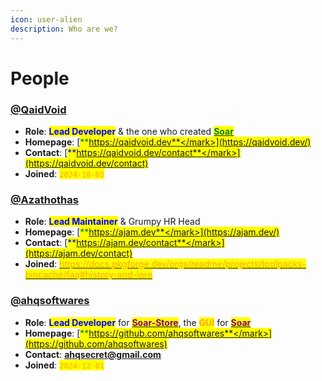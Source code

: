 ```yaml
---
icon: user-alien
description: Who are we?
---
```


# People

### [@QaidVoid](https://github.com/QaidVoid)&#x20;

* **Role**: <mark style="color:blue;">**Lead Developer**</mark> & the one who created [<mark style="color:green;">**Soar**</mark>](https://github.com/pkgforge/soar)
* **Homepage**: [<mark style="color:green;">**https://qaidvoid.dev**</mark>](https://qaidvoid.dev/)
* **Contact**: [<mark style="color:blue;">**https://qaidvoid.dev/contact**</mark>](https://qaidvoid.dev/contact)
* **Joined**: <mark style="color:orange;">`2024-10-03`</mark>

### [@Azathothas](https://github.com/Azathothas)

* **Role**: <mark style="color:blue;">**Lead Maintainer**</mark> & Grumpy HR Head
* **Homepage**: [<mark style="color:green;">**https://ajam.dev**</mark>](https://ajam.dev/)
* **Contact**: [<mark style="color:blue;">**https://ajam.dev/contact**</mark>](https://ajam.dev/contact)
* **Joined**: [<mark style="color:orange;">https://docs.pkgforge.dev/orgs/readme/projects/toolpacks-bincache/faq#history-and-lore</mark>](https://docs.pkgforge.dev/orgs/readme/projects/toolpacks-bincache/faq#history-and-lore)

### [@ahqsoftwares](https://github.com/ahqsoftwares)

* **Role**: <mark style="color:blue;">**Lead Developer**</mark> for [<mark style="color:purple;">**Soar-Store**</mark>](https://github.com/pkgforge/soar-store), the <mark style="color:orange;">**GUI**</mark> for [<mark style="color:purple;">**Soar**</mark>](https://github.com/pkgforge/soar)
* **Homepage**: [<mark style="color:green;">**https://github.com/ahqsoftwares**</mark>](https://github.com/ahqsoftwares)
* **Contact**: [**ahqsecret@gmail.com**](mailto:ahqsecret@gmail.com)
* **Joined**: <mark style="color:orange;">`2024-12-01`</mark>

